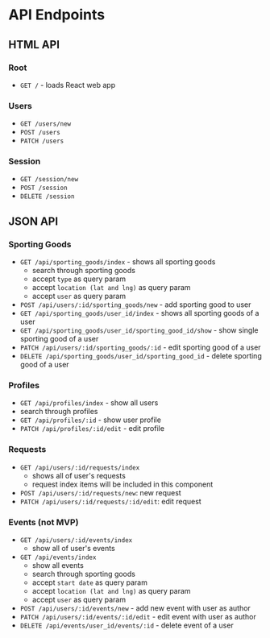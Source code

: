 # API Endpoints

## HTML API

### Root

- `GET /` - loads React web app

### Users

- `GET /users/new`
- `POST /users`
- `PATCH /users`

### Session

- `GET /session/new`
- `POST /session`
- `DELETE /session`

## JSON API

### Sporting Goods
- `GET /api/sporting_goods/index` - shows all sporting goods
  - search through sporting goods
  - accept `type` as query param
  - accept `location (lat and lng)` as query param
  - accept `user` as query param
- `POST /api/users/:id/sporting_goods/new` - add sporting good to user
- `GET /api/sporting_goods/user_id/index` - shows all sporting goods of a user
- `GET /api/sporting_goods/user_id/sporting_good_id/show` - show single sporting good of a user
- `PATCH /api/users/:id/sporting_goods/:id` - edit sporting good of a user
- `DELETE /api/sporting_goods/user_id/sporting_good_id` - delete sporting good of a user

### Profiles
- `GET /api/profiles/index` - show all users
 - search through profiles
- `GET /api/profiles/:id` - show user profile
- `PATCH /api/profiles/:id/edit` - edit profile

### Requests

- `GET /api/users/:id/requests/index`
  - shows all of user's requests
  - request index items will be included in this component
- `POST /api/users/:id/requests/new`: new request
- `PATCH /api/users/:id/requests/:id/edit`: edit request

### Events (not MVP)
- `GET /api/users/:id/events/index`
  - show all of user's events
- `GET /api/events/index`
  - show all events
  - search through sporting goods
  - accept `start date` as query param
  - accept `location (lat and lng)` as query param
  - accept `user` as query param
- `POST /api/users/:id/events/new` - add new event with user as author
- `PATCH /api/users/:id/events/:id/edit` - edit event with user as author
- `DELETE /api/events/user_id/events/:id` - delete event of a user
